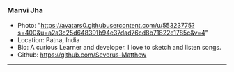 ### Manvi Jha
- Photo: "https://avatars0.githubusercontent.com/u/55323775?s=400&u=a2a3c25d648391b94e37dad76cd8b71822e1785c&v=4"
- Location: Patna, India
- Bio: A curious Learner and developer. I love to sketch and listen songs.
- Github: https://github.com/Severus-Matthew
***
